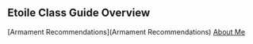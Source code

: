 ## Etoile Class Guide Overview


[Armament Recommendations](Armament Recommendations)
[About Me](about.md)
